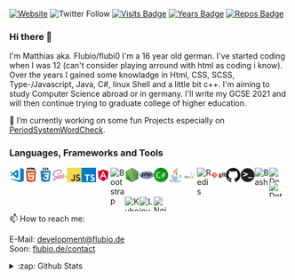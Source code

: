[![Website](https://img.shields.io/website?label=flubio.de&style=for-the-badge&url=https%3A%2F%2Fflubio.de)](https://flubio.de)
![Twitter Follow](https://img.shields.io/twitter/follow/luft_matthias?color=%231DA1F2&label=Follow%20my%20Twitter&logo=Twitter&style=for-the-badge)
[![Visits Badge](https://badges.pufler.dev/visits/flubio/flubio)](https://badges.pufler.dev)
[![Years Badge](https://badges.pufler.dev/years/flubio)](https://badges.pufler.dev)
[![Repos Badge](https://badges.pufler.dev/repos/flubio)](https://badges.pufler.dev)

### Hi there 👋

I'm Matthias aka. Flubio/flubi0 I'm a 16 year old german. I've started coding when I was 12 (can't consider playing arround with html as coding i know).
Over the years I gained some knowladge in Html, CSS, SCSS, Type-/Javascript, Java, C#, linux Shell and a little bit c++. I'm aiming to study Computer Science abroad or in germany.
I'll write my GCSE 2021 and will then continue trying to graduate college of higher education.

🔭 I’m currently working on some fun Projects especially on [PeriodSystemWordCheck](https://github.com/Flubio/PeriodSystemWordCheck).

### Languages, Frameworks and Tools
<img align="left" alt="Visual Studio Code" width="26px" src="https://raw.githubusercontent.com/github/explore/80688e429a7d4ef2fca1e82350fe8e3517d3494d/topics/visual-studio-code/visual-studio-code.png" />
<img align="left" alt="HTML5" width="26px" src="https://raw.githubusercontent.com/github/explore/80688e429a7d4ef2fca1e82350fe8e3517d3494d/topics/html/html.png" />
<img align="left" alt="CSS3" width="26px" src="https://raw.githubusercontent.com/github/explore/80688e429a7d4ef2fca1e82350fe8e3517d3494d/topics/css/css.png" />
<img align="left" alt="Sass" width="26px" src="https://raw.githubusercontent.com/github/explore/80688e429a7d4ef2fca1e82350fe8e3517d3494d/topics/sass/sass.png" />
<img align="left" alt="JavaScript" width="26px" src="https://raw.githubusercontent.com/github/explore/80688e429a7d4ef2fca1e82350fe8e3517d3494d/topics/javascript/javascript.png" />
<img align="left" alt="TypeScript" width="26px" src="https://raw.githubusercontent.com/github/explore/80688e429a7d4ef2fca1e82350fe8e3517d3494d/topics/typescript/typescript.png" />
<img align="left" alt="Angular" width="26px" src="https://raw.githubusercontent.com/github/explore/80688e429a7d4ef2fca1e82350fe8e3517d3494d/topics/angular/angular.png" />
<img align="left" alt="Bootstrap" width="26px" src="https://devicons.github.io/devicon/devicon.git/icons/bootstrap/bootstrap-plain.svg" />
<img align="left" alt="Node.js" width="26px" src="https://raw.githubusercontent.com/github/explore/80688e429a7d4ef2fca1e82350fe8e3517d3494d/topics/nodejs/nodejs.png" />
<img align="left" alt="php" width="26px" src="https://raw.githubusercontent.com/github/explore/ccc16358ac4530c6a69b1b80c7223cd2744dea83/topics/php/php.png" />
<img align="left" alt="C Sharp" width="26px" src="https://raw.githubusercontent.com/github/explore/80688e429a7d4ef2fca1e82350fe8e3517d3494d/topics/csharp/csharp.png" />
<img align="left" alt="Java" width="26px" src="https://raw.githubusercontent.com/github/explore/80688e429a7d4ef2fca1e82350fe8e3517d3494d/topics/java/java.png" />
<img align="left" alt="MySQL" width="26px" src="https://raw.githubusercontent.com/github/explore/80688e429a7d4ef2fca1e82350fe8e3517d3494d/topics/mysql/mysql.png" />
<img align="left" alt="Redis" width="26px" src="https://devicons.github.io/devicon/devicon.git/icons/redis/redis-original-wordmark.svg"/>
<img align="left" alt="Git" width="26px" src="https://raw.githubusercontent.com/github/explore/80688e429a7d4ef2fca1e82350fe8e3517d3494d/topics/git/git.png" />
<img align="left" alt="GitHub" width="26px" src="https://raw.githubusercontent.com/github/explore/78df643247d429f6cc873026c0622819ad797942/topics/github/github.png" />
<img align="left" alt="Terminal" width="26px" src="https://raw.githubusercontent.com/github/explore/80688e429a7d4ef2fca1e82350fe8e3517d3494d/topics/terminal/terminal.png" />
<img align="left" alt="Bash" width="26px" src="https://www.vectorlogo.zone/logos/gnu_bash/gnu_bash-icon.svg" />
<img align="left" alt="Docker" width="26px" height="26px" src="https://devicons.github.io/devicon/devicon.git/icons/docker/docker-original-wordmark.svg"/>
<img align="left" alt="Dotnet" width="26px" height="26px" src="https://devicons.github.io/devicon/devicon.git/icons/dot-net/dot-net-original-wordmark.svg"/>
<img align="left" alt="Kubernetes" width="26px" height="26px" src="https://www.vectorlogo.zone/logos/kubernetes/kubernetes-icon.svg"/>
<img align="left" alt="Linux" width="26px" height="26px" src="https://devicons.github.io/devicon/devicon.git/icons/linux/linux-original.svg"/>
<img align="left" alt="Nginx" width="26px" height="26px"src="https://devicons.github.io/devicon/devicon.git/icons/nginx/nginx-original.svg" />


</br>
</br>
</br>
</br>

📫 How to reach me: 
  
E-Mail: development@flubio.de \
Soon: [flubio.de/contact](https://flubio.de/contact)
  
<details>
  <summary>:zap: Github Stats</summary>
  <img align="left" alt="flubio's most used languages" src="https://github-readme-stats.vercel.app/api/top-langs/?username=flubio&layout=compact">
  <img align="left" alt="flubio's github stats" src="https://github-readme-stats.vercel.app/api?username=flubio">
</details>

<!--
**Flubio/flubio** is a ✨ _special_ ✨ repository because its `README.md` (this file) appears on your GitHub profile.

Here are some ideas to get you started:

- 🔭 I’m currently working on ...
- 🌱 I’m currently learning ...
- 👯 I’m looking to collaborate on ...
- 🤔 I’m looking for help with ...
- 💬 Ask me about ...
- 📫 How to reach me: ...
- 😄 Pronouns: ...
- ⚡ Fun fact: ...
-->
